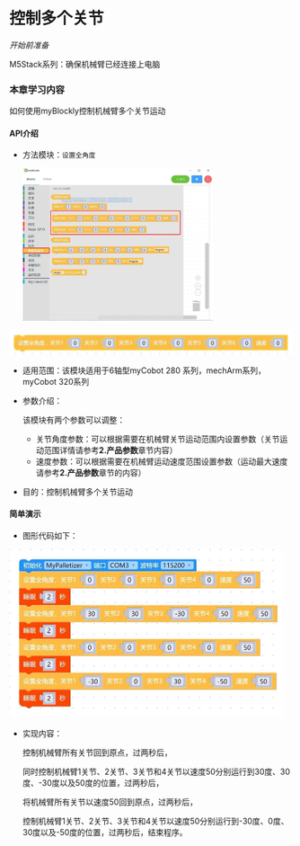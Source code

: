 # 控制多个关节

<i>开始前准备</i>

M5Stack系列：确保机械臂已经连接上电脑

### 本章学习内容

如何使用myBlockly控制机械臂多个关节运动

#### API介绍

* 方法模块：`设置全角度`

  <img src="../../../../resources\3-FunctionsAndApplications\6.developmentGuide\myBlocklyAndUlFlow\myblocklyTutorials\doublearm/控制多关节1.jpg" style="zoom: 33%;" />

<img src="../../../../resources\3-FunctionsAndApplications\6.developmentGuide\myBlocklyAndUlFlow\myblocklyTutorials\doublearm/控制多关节2.jpg" style="zoom: 50%;" />

* 适用范围：该模块适用于6轴型myCobot 280 系列，mechArm系列，myCobot 320系列

* 参数介绍：

  该模块有两个参数可以调整：

  * 关节角度参数：可以根据需要在机械臂关节运动范围内设置参数（关节运动范围详情请参考**2.产品参数**章节内容）
  * 速度参数：可以根据需要在机械臂运动速度范围设置参数（运动最大速度请参考**2.产品参数**章节的内容）
* 目的：控制机械臂多个关节运动

#### 简单演示

* 图形代码如下：

<img src="../../../../resources\3-FunctionsAndApplications\6.developmentGuide\myBlocklyAndUlFlow\myblocklyTutorials\doublearm/控制多关节4.jpg" style="zoom: 50%;" />

* 实现内容：

  控制机械臂所有关节回到原点，过两秒后，

  同时控制机械臂1关节、2关节、3关节和4关节以速度50分别运行到30度、30度、-30度以及50度的位置，过两秒后，

  将机械臂所有关节以速度50回到原点，过两秒后，

  控制机械臂1关节、2关节、3关节和4关节以速度50分别运行到-30度、0度、30度以及-50度的位置，过两秒后，结束程序。
